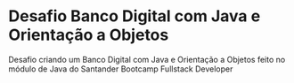 # Desafio Banco Digital com Java e Orientação a Objetos
Desafio criando um Banco Digital com Java e Orientação a Objetos feito no módulo de Java do Santander Bootcamp Fullstack Developer
